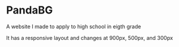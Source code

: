 # PandaBG


A website I made to apply to high school in eigth grade

It has a responsive layout and changes at 900px, 500px, and 300px

